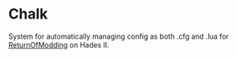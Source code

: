 # Chalk
System for automatically managing config as both .cfg and .lua for [ReturnOfModding](https://github.com/SGG-Modding/Hell2Modding) on Hades II.
